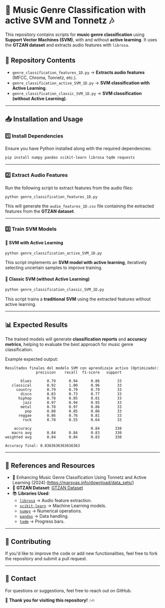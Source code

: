 # 🎵 Music Genre Classification with active SVM and Tonnetz 🎶

This repository contains scripts for **music genre classification** using **Support Vector Machines (SVM)**, with and without **active learning**. It uses the **GTZAN dataset** and extracts audio features with `librosa`.

## 📂 Repository Contents
- `genre_classification_features_1D.py` → **Extracts audio features** (MFCC, Chroma, Tonnetz, etc.).
- `genre_classification_active_SVM_1D.py` → **SVM classification with Active Learning**.
- `genre_classification_classic_SVM_1D.py` → **SVM classification (without Active Learning)**.

---

## 📥 Installation and Usage

### 1️⃣ **Install Dependencies**
Ensure you have Python installed along with the required dependencies:

```bash
pip install numpy pandas scikit-learn librosa tqdm requests
```

---

### 2️⃣ **Extract Audio Features**
Run the following script to extract features from the audio files:

```bash
python genre_classification_features_1D.py
```
This will generate the `audio_features_1D.csv` file containing the extracted features from the **GTZAN dataset**.

---

### 3️⃣ **Train SVM Models**
#### **🔹 SVM with Active Learning**
```bash
python genre_classification_active_SVM_1D.py
```
This script implements an **SVM model with active learning**, iteratively selecting uncertain samples to improve training.

#### **🔹 Classic SVM (without Active Learning)**
```bash
python genre_classification_classic_SVM_1D.py
```
This script trains a **traditional SVM** using the extracted features without active learning.

---

## 📊 Expected Results
The trained models will generate **classification reports** and **accuracy metrics**, helping to evaluate the best approach for music genre classification.

Example expected output:
```
Resultados finales del modelo SVM con aprendizaje activo (Optimizado):
              precision    recall  f1-score   support

       blues       0.79      0.94      0.86        33
   classical       0.92      1.00      0.96        33
     country       0.79      0.79      0.79        33
       disco       0.83      0.73      0.77        33
      hiphop       0.78      0.85      0.81        33
        jazz       0.97      0.94      0.95        33
       metal       0.78      0.97      0.86        33
         pop       0.88      0.85      0.86        33
      reggae       0.86      0.76      0.81        33
        rock       0.78      0.55      0.64        33

    accuracy                           0.84       330
   macro avg       0.84      0.84      0.83       330
weighted avg       0.84      0.84      0.83       330

Accuracy final: 0.8363636363636363
```

---

## 📜 References and Resources
- 📄 Enhancing Music Genre Classification Using Tonnetz and Active Learning (2024) (https://marsyas.info/download/data_sets/)
- 📁 **GTZAN Dataset**: [GTZAN Dataset](https://marsyas.info/download/data_sets/)
- 📚 **Libraries Used**:
  - [`librosa`](https://librosa.org/) → Audio feature extraction.
  - [`scikit-learn`](https://scikit-learn.org/) → Machine Learning models.
  - [`numpy`](https://numpy.org/) → Numerical operations.
  - [`pandas`](https://pandas.pydata.org/) → Data handling.
  - [`tqdm`](https://tqdm.github.io/) → Progress bars.

---

## 📌 Contributing
If you'd like to improve the code or add new functionalities, feel free to fork the repository and submit a pull request.

---

## 📌 Contact
For questions or suggestions, feel free to reach out on GitHub.

🚀 **Thank you for visiting this repository!** 🎶🔥
